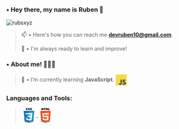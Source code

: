 <h3 align="left">• Hey there, my name is Ruben 🤍</h3>

<p align="left"> <img src="https://komarev.com/ghpvc/?username=rubsxyz&label=Profile%20views&color=ff4af8&style=flat" alt="rubsxyz" /> </p>
<p align="left">

> 📫 • Here's how you can reach me **devruben10@gmail.com**.
>
> 🧠 • I'm always ready to learn and improve!



<h3 align="left">• About me! 🧑🏻‍💻</h3>

> 🥇 • I’m currently learning **JavaScript**. <img src="https://raw.githubusercontent.com/devicons/devicon/master/icons/javascript/javascript-original.svg" alt="javascript" align="center" width="30px" style="max-width: 100%;"/> </a>





<h3 align="left">Languages and Tools:</h3>

> <p align="left"> <a href="https://www.w3schools.com/css/" target="_blank" rel="noreferrer"> <img src="https://raw.githubusercontent.com/devicons/devicon/master/icons/css3/css3-original-wordmark.svg" alt="css3" align="center" width="40px" style="max-width: 100%;"/> </a> <a href="https://www.w3.org/html/" target="_blank" rel="noreferrer"> <img src="https://raw.githubusercontent.com/devicons/devicon/master/icons/html5/html5-original-wordmark.svg" alt="html5" align="center" width="40px" style="max-width: 100%;"/> </a>
